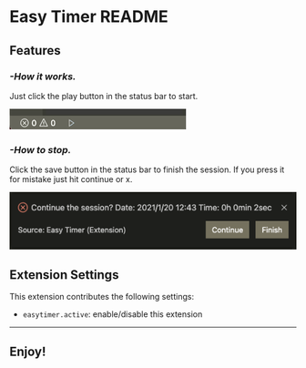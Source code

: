 # Easy Timer README

## Features

### **_-How it works._**

Just click the play button in the status bar to start.

![](img/playGif.gif)

### **_-How to stop._**

Click the save button in the status bar to finish the session. If you press it for mistake just hit continue or x.

![](img/finishMessage.png)

## Extension Settings

This extension contributes the following settings:

-   `easytimer.active`: enable/disable this extension

---

## **Enjoy!**
